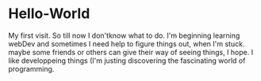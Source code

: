 # Hello-World
My first visit. So till now I don'tknow what to do.
I'm beginning learning webDev and sometimes I need help to figure things out, when I'm stuck.
maybe some friends or others can give their way of seeing things, I hope.
I like developpeing things (I'm justing discovering the fascinating world of programming.

